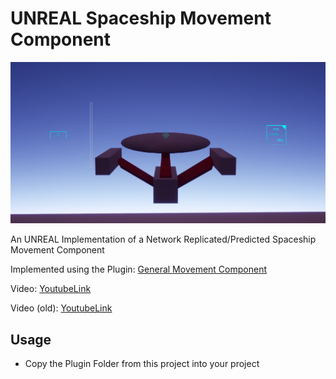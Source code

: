 # UNREAL Spaceship Movement Component

![Ship_And_Hud](Documentation/images/Ship_And_Hud.png)

An UNREAL Implementation of a Network Replicated/Predicted Spaceship Movement Component

Implemented using the Plugin: [General Movement Component](https://marketplace-website-node-launcher-prod.ol.epicgames.com/ue/marketplace/en-US/product/general-movement-component)

Video:
[YoutubeLink](https://www.youtube.com/watch?v=lFFDed18QF4)

Video (old):
[YoutubeLink](https://www.youtube.com/watch?v=UrenweCyPng)

## Usage
* Copy the Plugin Folder from this project into your project
